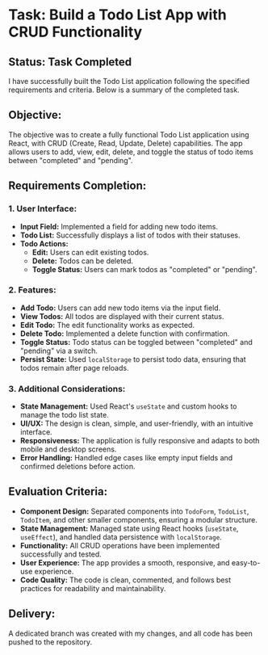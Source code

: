 # Task: Build a Todo List App with CRUD Functionality

## Status: Task Completed
I have successfully built the Todo List application following the specified requirements and criteria. Below is a summary of the completed task.

## Objective:
The objective was to create a fully functional Todo List application using React, with CRUD (Create, Read, Update, Delete) capabilities. The app allows users to add, view, edit, delete, and toggle the status of todo items between "completed" and "pending".

## Requirements Completion:

### 1. User Interface:
- **Input Field:** Implemented a field for adding new todo items.
- **Todo List:** Successfully displays a list of todos with their statuses.
- **Todo Actions:**
  - **Edit:** Users can edit existing todos.
  - **Delete:** Todos can be deleted.
  - **Toggle Status:** Users can mark todos as "completed" or "pending".

### 2. Features:
- **Add Todo:** Users can add new todo items via the input field.
- **View Todos:** All todos are displayed with their current status.
- **Edit Todo:** The edit functionality works as expected.
- **Delete Todo:** Implemented a delete function with confirmation.
- **Toggle Status:** Todo status can be toggled between "completed" and "pending" via a switch.
- **Persist State:** Used `localStorage` to persist todo data, ensuring that todos remain after page reloads.

### 3. Additional Considerations:
- **State Management:** Used React's `useState` and custom hooks to manage the todo list state.
- **UI/UX:** The design is clean, simple, and user-friendly, with an intuitive interface.
- **Responsiveness:** The application is fully responsive and adapts to both mobile and desktop screens.
- **Error Handling:** Handled edge cases like empty input fields and confirmed deletions before action.

## Evaluation Criteria:
- **Component Design:** Separated components into `TodoForm`, `TodoList`, `TodoItem`, and other smaller components, ensuring a modular structure.
- **State Management:** Managed state using React hooks (`useState`, `useEffect`), and handled data persistence with `localStorage`.
- **Functionality:** All CRUD operations have been implemented successfully and tested.
- **User Experience:** The app provides a smooth, responsive, and easy-to-use experience.
- **Code Quality:** The code is clean, commented, and follows best practices for readability and maintainability.

## Delivery:
A dedicated branch was created with my changes, and all code has been pushed to the repository.
